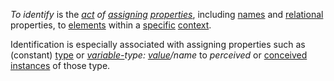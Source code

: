 *To identify* is the *[act](https://github.com/gcassel/Modular-Organization-Terminology/blob/master/terms/action.md) of [assigning](https://github.com/gcassel/Modular-Organization-Terminology/blob/master/terms/assign.md) [properties](https://github.com/gcassel/Modular-Organization-Terminology/blob/master/terms/property.md)*, including [names](https://github.com/gcassel/Modular-Organization-Terminology/blob/master/terms/name.md) and [relational](https://github.com/gcassel/Modular-Organization-Terminology/blob/master/terms/relationship.md) properties, to [elements](https://github.com/gcassel/Modular-Organization-Terminology/blob/master/terms/element.md) within a [specific](https://github.com/gcassel/Modular-Organization-Terminology/blob/master/terms/specific.md) [context](https://github.com/gcassel/Modular-Organization-Terminology/blob/master/terms/context.md). 

Identification is especially associated with assigning properties such as (constant) [type](https://github.com/gcassel/Modular-Organization-Terminology/blob/master/terms/type.md) or *[variable-](https://github.com/gcassel/Modular-Organization-Terminology/blob/master/terms/variable.md)type: [value](https://github.com/gcassel/Modular-Organization-Terminology/blob/master/terms/value.md)/name* to *perceived* or [conceived](https://github.com/gcassel/Modular-Organization-Terminology/blob/master/terms/concept.md) [instances](https://github.com/gcassel/Modular-Organization-Terminology/blob/master/terms/instance.md) of those type. 
